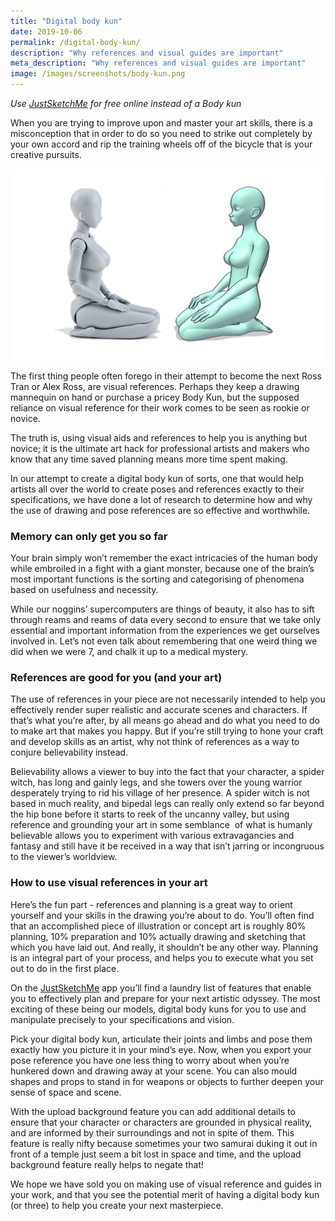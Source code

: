 ```yaml
---
title: "Digital body kun"
date: 2019-10-06
permalink: /digital-body-kun/
description: "Why references and visual guides are important"
meta_description: "Why references and visual guides are important"
image: /images/screenshots/body-kun.png
---
```

*Use [JustSketchMe](/) for free online instead of a Body kun*

When you are trying to improve upon and master your art skills, there is a misconception that in order to do so you need to strike out completely by your own accord and rip the training wheels off of the bicycle that is your creative pursuits.

![Body chan](/images/screenshots/body-kun.png)

The first thing people often forego in their attempt to become the next Ross Tran or Alex Ross, are visual references. Perhaps they keep a drawing mannequin on hand or purchase a pricey Body Kun, but the supposed reliance on visual reference for their work comes to be seen as rookie or novice.

The truth is, using visual aids and references to help you is anything but novice; it is the ultimate art hack for professional artists and makers who know that any time saved planning means more time spent making.

In our attempt to create a digital body kun of sorts, one that would help artists all over the world to create poses and references exactly to their specifications, we have done a lot of research to determine how and why the use of drawing and pose references are so effective and worthwhile.

### Memory can only get you so far

Your brain simply won’t remember the exact intricacies of the human body while embroiled in a fight with a giant monster, because one of the brain’s most important functions is the sorting and categorising of phenomena based on usefulness and necessity.

While our noggins’ supercomputers are things of beauty, it also has to sift through reams and reams of data every second to ensure that we take only essential and important information from the experiences we get ourselves involved in. Let’s not even talk about remembering that one weird thing we did when we were 7, and chalk it up to a medical mystery.

### References are good for you (and your art)

The use of references in your piece are not necessarily intended to help you effectively render super realistic and accurate scenes and characters. If that’s what you’re after, by all means go ahead and do what you need to do to make art that makes you happy. But if you’re still trying to hone your craft and develop skills as an artist, why not think of references as a way to conjure believability instead.

Believability allows a viewer to buy into the fact that your character, a spider witch, has long and gainly legs, and she towers over the young warrior desperately trying to rid his village of her presence. A spider witch is not based in much reality, and bipedal legs can really only extend so far beyond the hip bone before it starts to reek of the uncanny valley, but using reference and grounding your art in some semblance  of what is humanly believable allows you to experiment with various extravagancies and fantasy and still have it be received in a way that isn’t jarring or incongruous to the viewer’s worldview.

### How to use visual references in your art

Here’s the fun part - references and planning is a great way to orient yourself and your skills in the drawing you’re about to do. You’ll often find that an accomplished piece of illustration or concept art is roughly 80% planning, 10% preparation and 10% actually drawing and sketching that which you have laid out. And really, it shouldn’t be any other way. Planning is an integral part of your process, and helps you to execute what you set out to do in the first place.

On the [JustSketchMe](http://justsketch.me/) app you’ll find a laundry list of features that enable you to effectively plan and prepare for your next artistic odyssey. The most exciting of these being our models, digital body kuns for you to use and manipulate precisely to your specifications and vision.

Pick your digital body kun, articulate their joints and limbs and pose them exactly how you picture it in your mind’s eye. Now, when you export your pose reference you have one less thing to worry about when you’re hunkered down and drawing away at your scene. You can also mould shapes and props to stand in for weapons or objects to further deepen your sense of space and scene.

With the upload background feature you can add additional details to ensure that your character or characters are grounded in physical reality, and are informed by their surroundings and not in spite of them. This feature is really nifty because sometimes your two samurai duking it out in front of a temple just seem a bit lost in space and time, and the upload background feature really helps to negate that!

We hope we have sold you on making use of visual reference and guides in your work, and that you see the potential merit of having a digital body kun (or three) to help you create your next masterpiece.